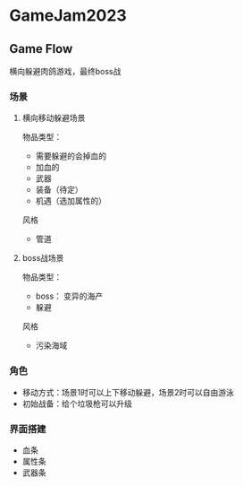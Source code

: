 # GameJam2023
## Game Flow
 横向躲避肉鸽游戏，最终boss战

### 场景
1. 横向移动躲避场景

    物品类型：
    - 需要躲避的会掉血的
    - 加血的
    - 武器
    - 装备（待定）
    - 机遇（选加属性的）

    风格
    - 管道


2. boss战场景

    物品类型： 
    - boss： 变异的海产
    - 躲避

    风格
    - 污染海域


### 角色
- 移动方式：场景1时可以上下移动躲避，场景2时可以自由游泳
- 初始战备：给个垃圾枪可以升级

### 界面搭建
- 血条
- 属性条
- 武器条

